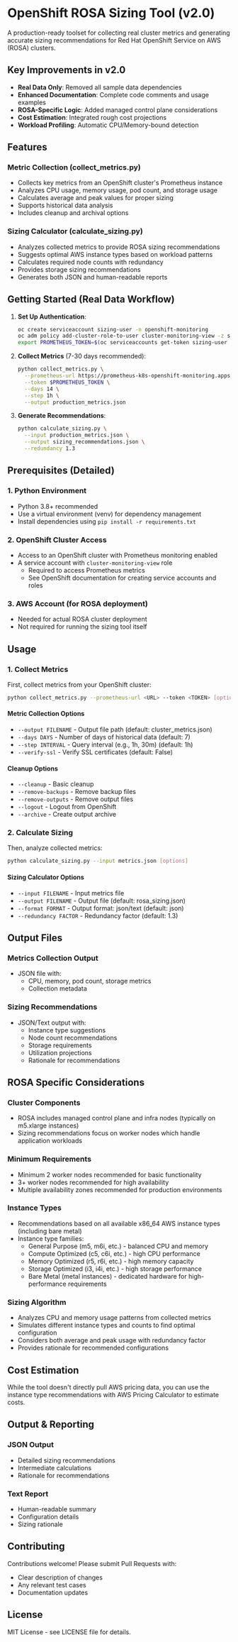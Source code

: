 # OpenShift ROSA Sizing Tool (v2.0)

A production-ready toolset for collecting real cluster metrics and generating accurate sizing recommendations for Red Hat OpenShift Service on AWS (ROSA) clusters.

## Key Improvements in v2.0
- **Real Data Only**: Removed all sample data dependencies
- **Enhanced Documentation**: Complete code comments and usage examples
- **ROSA-Specific Logic**: Added managed control plane considerations
- **Cost Estimation**: Integrated rough cost projections
- **Workload Profiling**: Automatic CPU/Memory-bound detection

## Features

### Metric Collection (collect_metrics.py)
- Collects key metrics from an OpenShift cluster's Prometheus instance
- Analyzes CPU usage, memory usage, pod count, and storage usage
- Calculates average and peak values for proper sizing
- Supports historical data analysis
- Includes cleanup and archival options

### Sizing Calculator (calculate_sizing.py)
- Analyzes collected metrics to provide ROSA sizing recommendations
- Suggests optimal AWS instance types based on workload patterns
- Calculates required node counts with redundancy
- Provides storage sizing recommendations
- Generates both JSON and human-readable reports

## Getting Started (Real Data Workflow)

1. **Set Up Authentication**:
   ```bash
   oc create serviceaccount sizing-user -n openshift-monitoring
   oc adm policy add-cluster-role-to-user cluster-monitoring-view -z sizing-user -n openshift-monitoring
   export PROMETHEUS_TOKEN=$(oc serviceaccounts get-token sizing-user -n openshift-monitoring)
   ```

2. **Collect Metrics** (7-30 days recommended):
   ```bash
   python collect_metrics.py \
     --prometheus-url https://prometheus-k8s-openshift-monitoring.apps.your-cluster.example.com \
     --token $PROMETHEUS_TOKEN \
     --days 14 \
     --step 1h \
     --output production_metrics.json
   ```

3. **Generate Recommendations**:
   ```bash
   python calculate_sizing.py \
     --input production_metrics.json \
     --output sizing_recommendations.json \
     --redundancy 1.3
   ```

## Prerequisites (Detailed)

### 1. Python Environment
- Python 3.8+ recommended
- Use a virtual environment (venv) for dependency management
- Install dependencies using `pip install -r requirements.txt`

### 2. OpenShift Cluster Access
- Access to an OpenShift cluster with Prometheus monitoring enabled
- A service account with `cluster-monitoring-view` role
  - Required to access Prometheus metrics
  - See OpenShift documentation for creating service accounts and roles

### 3. AWS Account (for ROSA deployment)
- Needed for actual ROSA cluster deployment
- Not required for running the sizing tool itself

## Usage

### 1. Collect Metrics

First, collect metrics from your OpenShift cluster:

```bash
python collect_metrics.py --prometheus-url <URL> --token <TOKEN> [options]
```

#### Metric Collection Options

- `--output FILENAME` - Output file path (default: cluster_metrics.json)
- `--days DAYS` - Number of days of historical data (default: 7)
- `--step INTERVAL` - Query interval (e.g., 1h, 30m) (default: 1h)
- `--verify-ssl` - Verify SSL certificates (default: False)

#### Cleanup Options

- `--cleanup` - Basic cleanup
- `--remove-backups` - Remove backup files
- `--remove-outputs` - Remove output files
- `--logout` - Logout from OpenShift
- `--archive` - Create output archive

### 2. Calculate Sizing

Then, analyze collected metrics:

```bash
python calculate_sizing.py --input metrics.json [options]
```

#### Sizing Calculator Options

- `--input FILENAME` - Input metrics file
- `--output FILENAME` - Output file (default: rosa_sizing.json)
- `--format FORMAT` - Output format: json/text (default: json)
- `--redundancy FACTOR` - Redundancy factor (default: 1.3)

## Output Files

### Metrics Collection Output
- JSON file with:
  - CPU, memory, pod count, storage metrics
  - Collection metadata

### Sizing Recommendations
- JSON/Text output with:
  - Instance type suggestions
  - Node count recommendations
  - Storage requirements
  - Utilization projections
  - Rationale for recommendations

## ROSA Specific Considerations

### Cluster Components
- ROSA includes managed control plane and infra nodes (typically on m5.xlarge instances)
- Sizing recommendations focus on worker nodes which handle application workloads

### Minimum Requirements
- Minimum 2 worker nodes recommended for basic functionality
- 3+ worker nodes recommended for high availability
- Multiple availability zones recommended for production environments

### Instance Types
- Recommendations based on all available x86_64 AWS instance types (including bare metal)
- Instance type families:
  - General Purpose (m5, m6i, etc.) - balanced CPU and memory
  - Compute Optimized (c5, c6i, etc.) - high CPU performance
  - Memory Optimized (r5, r6i, etc.) - high memory capacity
  - Storage Optimized (i3, i4i, etc.) - high storage performance
  - Bare Metal (metal instances) - dedicated hardware for high-performance requirements

### Sizing Algorithm
- Analyzes CPU and memory usage patterns from collected metrics
- Simulates different instance types and counts to find optimal configuration
- Considers both average and peak usage with redundancy factor
- Provides rationale for recommended configurations

## Cost Estimation

While the tool doesn't directly pull AWS pricing data, you can use the instance type recommendations with AWS Pricing Calculator to estimate costs.

## Output & Reporting

### JSON Output
- Detailed sizing recommendations
- Intermediate calculations
- Rationale for recommendations

### Text Report
- Human-readable summary
- Configuration details
- Sizing rationale

## Contributing

Contributions welcome! Please submit Pull Requests with:
- Clear description of changes
- Any relevant test cases
- Documentation updates

## License

MIT License - see LICENSE file for details.
